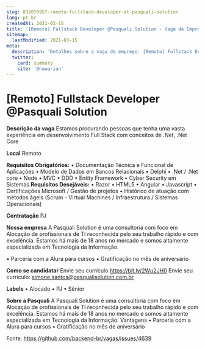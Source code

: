 ```yaml
---
slug: 832070957-remoto-fullstack-developer-at-pasquali-solution
lang: pt-br
createdAt: 2021-03-15
title: '[Remoto] Fullstack Developer @Pasquali Solution - Vaga de Emprego'
sitemap:
  lastModified: 2021-03-15
meta:
  description: 'Detalhes sobre a vaga de emprego: [Remoto] Fullstack Developer @Pasquali Solution'
  twitter:
    card: summary
    site: '@nawarian'
---
```


# [Remoto] Fullstack Developer @Pasquali Solution

**Descrição da vaga**
Estamos procurando pessoas que tenha uma vasta experiência em desenvolvimento Full Stack com conceitos de .Net, .Net Core

**Local**
Remoto

**Requisitos Obrigatórios:**
•	Documentação Técnica e Funcional de Aplicações
•	Modelo de Dados em Bancos Relacionais
•	Delphi
•	.Net / .Net core
•	Node
•	MVC
•	DDD
•	Entity Framework
•	Cyber Security em Sistemas
**Requisitos Desejáveis:**
•	Razor
•	HTML5
•	Angular
•	Javascript 
•	Certificações Microsoft / Gestão de projetos 
•	Histórico de atuação com métodos ágeis (Scrum - Virtual Machines / Infraestrutura / Sistemas Operacionais)

**Contratação**
PJ

**Nossa empresa**
A Pasquali Solution é uma consultoria com foco em Alocação de profissionais de TI reconhecida pelo seu trabalho rápido e com excelência.
Estamos há mais de 18 anos no mercado e somos altamente especializada em Tecnologia da Informação.

•	Parceria com a Alura para cursos
•	Gratificação no mês de aniversário

**Como se candidatar**
Envie seu currículo https://bit.ly/2Wu2JH0
Envie seu currículo: simone.santos@pasqualisolution.com.br

**Labels**
•	Alocado
•	PJ
•	Sênior

**Sobre a Pasquali**
A Pasquali Solution é uma consultoria com foco em Alocação de profissionais de TI reconhecida pelo seu trabalho rápido e com excelência.
Estamos há mais de 18 anos no mercado e somos altamente especializada em Tecnologia da Informação.
Vantagens
•	Parceria com a Alura para cursos
•	Gratificação no mês de aniversário




Fonte: https://github.com/backend-br/vagas/issues/4639